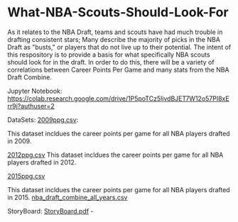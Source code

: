 # What-NBA-Scouts-Should-Look-For
As it relates to the NBA Draft, teams and scouts have had much trouble in drafting consistent stars; Many describe the majority of picks in the NBA Draft as "busts," or players that do not live up to their potential. The intent of this respository is to provide a basis for what specifically NBA scouts should look for in the draft. In order to do this, there will be a variety of correlations between Career Points Per Game and many stats from the NBA Draft Combine.

Jupyter Notebook:
https://colab.research.google.com/drive/1P5poTCz5ljvdBJET7W12o57PI8xErr9j?authuser=2

DataSets: 
[2009ppg.csv](https://github.com/shanvirani6/What-NBA-Scouts-Should-Look-For/files/6644541/2009ppg.csv):

This dataset incldues the career points per game for all NBA players drafted in 2009.

[2012ppg.csv](https://github.com/shanvirani6/What-NBA-Scouts-Should-Look-For/files/6644542/2012ppg.csv)
This dataset incldues the career points per game for all NBA players drafted in 2012.

[2015ppg.csv](https://github.com/shanvirani6/What-NBA-Scouts-Should-Look-For/files/6644543/2015ppg.csv)

This dataset incldues the career points per game for all NBA players drafted in 2015.
[nba_draft_combine_all_years.csv](https://github.com/shanvirani6/What-NBA-Scouts-Should-Look-For/files/6644545/nba_draft_combine_all_years.csv)

StoryBoard: 
[StoryBoard.pdf](https://github.com/shanvirani6/What-NBA-Scouts-Should-Look-For/files/6644588/StoryBoard.pdf) -

